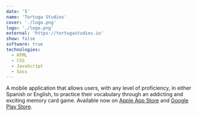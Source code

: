 ```yaml
---
date: '5'
name: 'Tortuga Studios'
cover: './logo.png'
logo: './logo.png'
external: 'https://tortugastudios.io'
show: false
software: true
technologies:
  - HTML
  - CSS
  - JavaScript
  - Sass
---
```


A mobile application that allows users, with any level of proficiency, in either Spanish or English, to practice their vocabulary through an addicting and exciting memory card game. Available now on [Apple App Store](https://apps.apple.com/gh/app/streamtech/id1569923260) and [Google Play Store](https://play.google.com/store/apps/details?id=com.streamtechapp.app).
